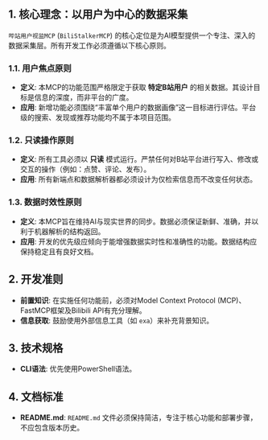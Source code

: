 ## 1. 核心理念：以用户为中心的数据采集

`哔站用户视监MCP` (`BiliStalkerMCP`) 的核心定位是为AI模型提供一个专注、深入的数据采集层。所有开发工作必须遵循以下核心原则。

### 1.1. 用户焦点原则
-   **定义**: 本MCP的功能范围严格限定于获取 **特定B站用户** 的相关数据。其设计目标是信息的深度，而非平台的广度。
-   **应用**: 新增功能必须围绕“丰富单个用户的数据画像”这一目标进行评估。平台级的搜索、发现或推荐功能均不属于本项目范围。

### 1.2. 只读操作原则
-   **定义**: 所有工具必须以 **只读** 模式运行。严禁任何对B站平台进行写入、修改或交互的操作（例如：点赞、评论、发布）。
-   **应用**: 所有新端点和数据解析器都必须设计为仅检索信息而不改变任何状态。

### 1.3. 数据时效性原则
-   **定义**: 本MCP旨在维持AI与现实世界的同步。数据必须保证新鲜、准确，并以利于机器解析的结构返回。
-   **应用**: 开发的优先级应倾向于能增强数据实时性和准确性的功能。数据结构应保持稳定且有良好文档。

## 2. 开发准则

-   **前置知识**: 在实施任何功能前，必须对Model Context Protocol (MCP)、FastMCP框架及Bilibili API有充分理解。
-   **信息获取**: 鼓励使用外部信息工具（如 `exa`）来补充背景知识。

## 3. 技术规格

-   **CLI语法**: 优先使用PowerShell语法。

## 4. 文档标准

-   **README.md**: `README.md` 文件必须保持简洁，专注于核心功能和部署步骤，不应包含版本历史。
